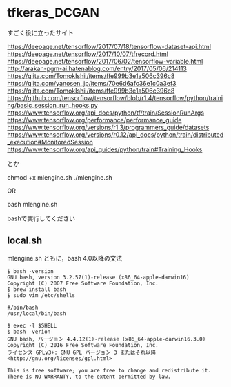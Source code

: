 # tfkeras_DCGAN

すごく役に立ったサイト

https://deepage.net/tensorflow/2017/07/18/tensorflow-dataset-api.html
https://deepage.net/tensorflow/2017/10/07/tfrecord.html
https://deepage.net/tensorflow/2017/06/02/tensorflow-variable.html
http://arakan-pgm-ai.hatenablog.com/entry/2017/05/06/214113
https://qiita.com/TomokIshii/items/ffe999b3e1a506c396c8
https://qiita.com/yanosen_jp/items/70e6d6afc36e1c0a3ef3
https://qiita.com/TomokIshii/items/ffe999b3e1a506c396c8
https://github.com/tensorflow/tensorflow/blob/r1.4/tensorflow/python/training/basic_session_run_hooks.py
https://www.tensorflow.org/api_docs/python/tf/train/SessionRunArgs
https://www.tensorflow.org/performance/performance_guide
https://www.tensorflow.org/versions/r1.3/programmers_guide/datasets
https://www.tensorflow.org/versions/r0.12/api_docs/python/train/distributed_execution#MonitoredSession
https://www.tensorflow.org/api_guides/python/train#Training_Hooks

とか

chmod +x mlengine.sh
./mlengine.sh

OR

bash mlengine.sh

bashで実行してください

## local.sh
mlengine.sh
ともに，bash 4.0以降の文法

```
$ bash -version
GNU bash, version 3.2.57(1)-release (x86_64-apple-darwin16)
Copyright (C) 2007 Free Software Foundation, Inc.
$ brew install bash
$ sudo vim /etc/shells
```

```
#/bin/bash
/usr/local/bin/bash
```

```
$ exec -l $SHELL
$ bash -verion
GNU bash, バージョン 4.4.12(1)-release (x86_64-apple-darwin16.3.0)
Copyright (C) 2016 Free Software Foundation, Inc.
ライセンス GPLv3+: GNU GPL バージョン 3 またはそれ以降 <http://gnu.org/licenses/gpl.html>

This is free software; you are free to change and redistribute it.
There is NO WARRANTY, to the extent permitted by law.
```
